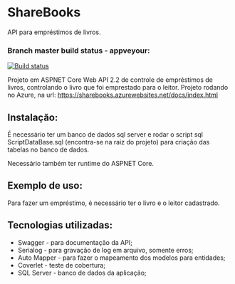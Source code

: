 # ShareBooks
API para empréstimos de livros.

### Branch master build status - appveyour:
[![Build status](https://ci.appveyor.com/api/projects/status/gla8qfi839ay5a6o/branch/master?svg=true)](https://ci.appveyor.com/project/lucasfm95/sharebooks/branch/master)

Projeto em ASPNET Core Web API 2.2 de controle de empréstimos de livros, controlando o livro que foi emprestado para o leitor.
Projeto rodando no Azure, na url: https://sharebooks.azurewebsites.net/docs/index.html

## Instalação:
É necessário ter um banco de dados sql server e rodar o script sql ScriptDataBase.sql (encontra-se na raiz do projeto) para criação das tabelas no banco de dados.



Necessário também ter runtime do ASPNET Core.

## Exemplo de uso:
Para fazer um empréstimo, é necessário ter o livro e o leitor cadastrado.

## Tecnologias utilizadas:

* Swagger - para documentação da API;
* Serialog - para gravação de log em arquivo, somente erros;
* Auto Mapper - para fazer o mapeamento dos modelos para entidades;
* Coverlet - teste de cobertura;
* SQL Server - banco de dados da aplicação;